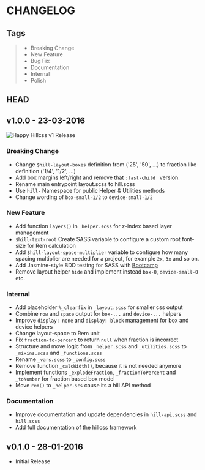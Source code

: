 # CHANGELOG

## Tags

> - Breaking Change
> - New Feature
> - Bug Fix
> - Documentation
> - Internal
> - Polish

## HEAD

## v1.0.0 - 23-03-2016

![Happy Hillcss v1 Release](http://i.imgur.com/XmMMZKg.gif)

### Breaking Change
* Change `$hill-layout-boxes` definition from ('25', '50', ...) to fraction like definition ('1/4', '1/2', ...)
* Add box margins left/right and remove that `:last-child ` version.
* Rename main entrypoint layout.scss to hill.scss
* Use `hill-` Namespace for public Helper & Utilities methods
* Change wording of `box-small-1/2` to `device-small-1/2`

### New Feature
* Add function `layers()` in `_helper.scss` for z-index based layer management
* `$hill-text-root` Create SASS variable to configure a custom root font-size for Rem calculation
* Add `$hill-layout-space-multiplier` variable to configure how many spacing multiplier are needed for a project, for example `2x`, `3x` and so on.
* Add Jasmine-style BDD testing for SASS with [Bootcamp](https://www.npmjs.com/package/bootcamp)
* Remove layout helper `hide` and implement instead `box-0`, `device-small-0` etc.

### Internal
* Add placeholder `%_clearfix` in `_layout.scss` for smaller css output
* Combine `row` and `space` output for `box-...` and `device-...` helpers
* Improve `display: none` and `display: block` management for box and device helpers
* Change layout-space to Rem unit
* Fix `fraction-to-percent` to return `null` when fraction is incorrect
* Structure and move logic from `_helper.scss` and `_utilities.scss` to `_mixins.scss` and `_functions.scss`
* Rename `_vars.scss` to `_config.scss`
* Remove function `_calcWidth()`, because it is not needed anymore
* Implement functions `_explodeFraction`, `_fractionToPercent` and `_toNumber` for fraction based box model
* Move `rem()` to `_helper.scs` cause its a hill API method

### Documentation
* Improve documentation and update dependencies in `hill-api.scss` and `hill.scss`
* Add full documentation of the hillcss framework

## v0.1.0 - 28-01-2016

* Initial Release


